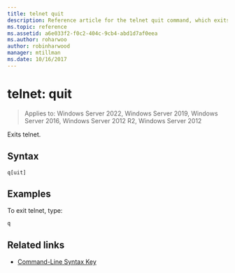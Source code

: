 ```yaml
---
title: telnet quit
description: Reference article for the telnet quit command, which exits telnet.
ms.topic: reference
ms.assetid: a6e033f2-f0c2-404c-9cb4-abd1d7af0eea
ms.author: roharwoo
author: robinharwood
manager: mtillman
ms.date: 10/16/2017
---
```


# telnet: quit

>Applies to: Windows Server 2022, Windows Server 2019, Windows Server 2016, Windows Server 2012 R2, Windows Server 2012

Exits telnet.

## Syntax

```
q[uit]
```

## Examples

To exit telnet, type:

```
q
```

## Related links

- [Command-Line Syntax Key](command-line-syntax-key.md)
